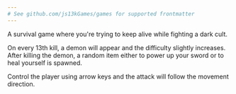 ```yaml
---
# See github.com/js13kGames/games for supported frontmatter
---
```

A survival game where you're trying to keep alive while fighting a dark cult. 

On every 13th kill, a demon will appear and the difficulty slightly increases. After killing the demon, a random item either to power up your sword or to heal yourself is spawned.

Control the player using arrow keys and the attack will follow the movement direction.